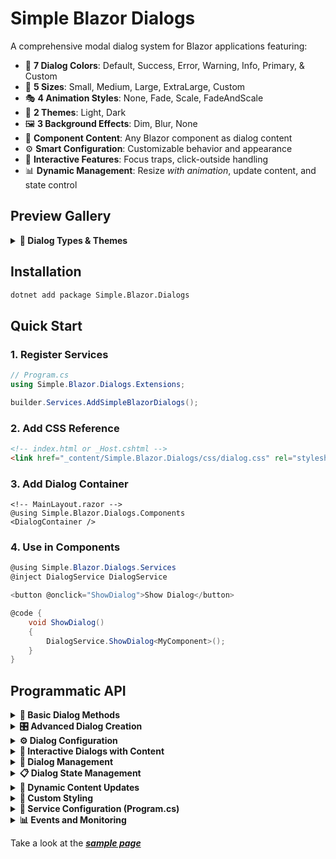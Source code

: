 # Simple Blazor Dialogs

A comprehensive modal dialog system for Blazor applications featuring:

- 🎨 **7 Dialog Colors**: Default, Success, Error, Warning, Info, Primary, & Custom
- 📏 **5 Sizes**: Small, Medium, Large, ExtraLarge, Custom  
- 🎭 **4 Animation Styles**: None, Fade, Scale, FadeAndScale
- 🌈 **2 Themes**: Light, Dark
- 🖼️ **3 Background Effects**: Dim, Blur, None
- 🔄 **Component Content**: Any Blazor component as dialog content
- ⚙️ **Smart Configuration**: Customizable behavior and appearance
- 🎯 **Interactive Features**: Focus traps, click-outside handling
- 📊 **Dynamic Management**: Resize *with animation*, update content, and state control

## Preview Gallery

<details>
<summary><strong>🎨 Dialog Types & Themes</strong></summary>



</details>

## Installation

```bash
dotnet add package Simple.Blazor.Dialogs
```

## Quick Start

### 1. Register Services

```csharp
// Program.cs
using Simple.Blazor.Dialogs.Extensions;

builder.Services.AddSimpleBlazorDialogs();
```

### 2. Add CSS Reference

```html
<!-- index.html or _Host.cshtml -->
<link href="_content/Simple.Blazor.Dialogs/css/dialog.css" rel="stylesheet" />
```

### 3. Add Dialog Container

```razor
<!-- MainLayout.razor -->
@using Simple.Blazor.Dialogs.Components
<DialogContainer />
```

### 4. Use in Components

```csharp
@using Simple.Blazor.Dialogs.Services
@inject DialogService DialogService

<button @onclick="ShowDialog">Show Dialog</button>

@code {
    void ShowDialog()
    {
        DialogService.ShowDialog<MyComponent>();
    }
}
```

## Programmatic API

<details>
<summary><strong>📝 Basic Dialog Methods</strong></summary>

```csharp
// Simple component dialog
string dialogId = DialogService.ShowDialog<MyComponent>();

// Dialog with parameters
var parameters = new Dictionary<string, object> { ["Title"] = "Hello" };
DialogService.ShowDialog<MyComponent>(parameters);

// Dialog with close callback
DialogService.ShowDialog<MyComponent>(EventCallback.Factory.Create(this, OnDialogClosed));

// Dialog with custom size
DialogService.ShowDialog<MyComponent>(
    new Dictionary<string, object>(), 
    EventCallback.Empty, 
    size: DialogSize.Large
);

// Empty dialog for custom content
DialogService.ShowDialog(size: DialogSize.Medium, color: DialogColor.Success);
```

</details>

<details>
<summary><strong>🎛️ Advanced Dialog Creation</strong></summary>

```csharp
// Custom dialog with all parameters
var dialogId = DialogService.ShowDialog<MyComponent>(
    parameters: new Dictionary<string, object> { ["Data"] = myData },
    onClose: EventCallback.Factory.Create(this, HandleClose),
    closeOnClickOutside: false,
    showCloseButton: true,
    outlineColor: "#ff0000",
    size: DialogSize.Large,
    customSize: "800px",
    color: DialogColor.Primary,
    backgroundEffect: DialogBackgroundEffect.Blur,
    enableScroller: true,
    enableFocusTrap: true,
    disableBackgroundScrolling: true
);

// Dialog object with full control
var dialog = new DialogItem
{
    ContentComponentType = typeof(MyComponent),
    ContentParameters = new Dictionary<string, object> { ["UserId"] = 123 },
    Size = DialogSize.ExtraLarge,
    Color = DialogColor.Info,
    BackgroundEffect = DialogBackgroundEffect.Dim,
    CloseOnClickOutside = false,
    Data = new Dictionary<string, object> { ["sessionId"] = "abc123" }
};
var id = DialogService.ShowDialog(dialog);
```

</details>

<details>
<summary><strong>⚙️ Dialog Configuration</strong></summary>

```csharp
// Global settings
DialogService.SetTheme(DialogTheme.Light);
DialogService.SetAnimation(DialogAnimation.FadeAndScale);

// Size options: Small, Medium, Large, ExtraLarge, Custom
// Animation options: None, Fade, Scale, FadeAndScale
// Theme options: Light, Dark
// Color options: Default, Success, Error, Warning, Info, Primary, Custom
// Background Effect options: Dim, Blur, None
```

</details>

<details>
<summary><strong>🎯 Interactive Dialogs with Content</strong></summary>

```csharp
// Confirmation dialog component
DialogService.ShowDialog<ConfirmationDialog>(
    parameters: new Dictionary<string, object>
    {
        ["Message"] = "Are you sure you want to delete this item?",
        ["Title"] = "Confirm Delete",
        ["OnConfirm"] = EventCallback.Factory.Create(this, HandleConfirm),
        ["OnCancel"] = EventCallback.Factory.Create(this, HandleCancel)
    },
    size: DialogSize.Medium,
    color: DialogColor.Warning
);

// Form dialog with validation
DialogService.ShowDialog<UserFormDialog>(
    parameters: new Dictionary<string, object>
    {
        ["User"] = currentUser,
        ["OnSave"] = EventCallback.Factory.Create<User>(this, SaveUser),
        ["OnCancel"] = EventCallback.Factory.Create(this, CancelEdit)
    },
    closeOnClickOutside: false,
    size: DialogSize.Large,
    enableScroller: true
);

// Image gallery dialog
DialogService.ShowDialog<ImageGalleryDialog>(
    parameters: new Dictionary<string, object>
    {
        ["Images"] = imageList,
        ["StartIndex"] = selectedIndex
    },
    size: DialogSize.ExtraLarge,
    backgroundEffect: DialogBackgroundEffect.Blur,
    showCloseButton: true
);
```

</details>

<details>
<summary><strong>🔧 Dialog Management</strong></summary>

```csharp
// Remove specific dialog
DialogService.RemoveDialog(dialogId);

// Remove all dialogs
DialogService.RemoveAll();

// Update dialog content
DialogService.UpdateDialogContent<NewComponent>(dialogId);
DialogService.UpdateDialogContent<NewComponent>(dialogId, newParameters);

// Update current dialog content
DialogService.UpdateCurrentDialogContent<NewComponent>();
DialogService.UpdateCurrentDialogContent<NewComponent>(newParameters);

// Resize dialog
DialogService.ResizeDialog(dialogId, DialogSize.Large);
DialogService.ResizeDialog(dialogId, "600px");
DialogService.ResizeCurrentDialog(DialogSize.Medium);

// Update dialog color
DialogService.UpdateDialogColor(dialogId, DialogColor.Success);
DialogService.UpdateDialogColor(dialogId, DialogColor.Custom, "#ff6b6b");
DialogService.UpdateCurrentDialogColor(DialogColor.Warning);
DialogService.UpdateCurrentDialogColor(DialogColor.Custom, "#00ff00");

// Check if dialog exists
DialogItem? dialog = DialogService.GetDialog(dialogId);
bool isActive = dialog != null && dialog.IsVisible && !dialog.IsRemoving;
```

</details>

<details>
<summary><strong>📋 Dialog State Management</strong></summary>

```csharp
// Get all active dialogs
IReadOnlyCollection<DialogItem> activeDialogs = DialogService.Dialogs;

// Find specific dialogs
var successDialogs = DialogService.Dialogs.Where(d => d.Color == DialogColor.Success);
var largeDialogs = DialogService.Dialogs.Where(d => d.Size == DialogSize.Large);

// Dialog properties
var dialog = DialogService.GetDialog(dialogId);
if (dialog != null)
{
    bool isVisible = dialog.IsVisible;
    bool isRemoving = dialog.IsRemoving;
    bool isResizing = dialog.IsResizing;
    DateTime createdAt = dialog.CreatedAt;
    var customData = dialog.Data;
}
```

</details>

<details>
<summary><strong>🔄 Dynamic Content Updates</strong></summary>

```csharp
// Switch dialog content to different component
DialogService.UpdateCurrentDialogContent<LoginForm>();

// Update with new parameters
var loginParams = new Dictionary<string, object>
{
    ["Title"] = "Please Login",
    ["OnSuccess"] = EventCallback.Factory.Create(this, OnLoginSuccess),
    ["OnCancel"] = EventCallback.Factory.Create(this, OnLoginCancel)
};
DialogService.UpdateCurrentDialogContent<LoginForm>(loginParams);

// Update by component type name (useful for dynamic scenarios)
DialogService.UpdateCurrentDialogContent("MyApp.Components.DynamicForm", formParams);

// Resize after content update
DialogService.ResizeCurrentDialog(DialogSize.Large);
```

</details>

<details>
<summary><strong>🎨 Custom Styling</strong></summary>

```csharp
// Custom outline color
DialogService.ShowDialog<MyComponent>(
    outlineColor: "#ff6b6b",
    color: DialogColor.Custom
);

// Custom size
DialogService.ShowDialog<MyComponent>(
    size: DialogSize.Custom,
    customSize: "90vw"
);

// Get dialog CSS style (for advanced scenarios)
var dialog = DialogService.GetDialog(dialogId);
string cssStyle = DialogService.GetDialogStyle(dialog);
string closeButtonColor = DialogService.GetCloseButtonColor();
```

</details>

<details>
<summary><strong>🚀 Service Configuration (Program.cs)</strong></summary>

```csharp
// Basic registration
builder.Services.AddSimpleBlazorDialogs();

// With configuration
builder.Services.AddSimpleBlazorDialogs(config =>
{
    config.DefaultTheme = DialogTheme.Light;
    config.DefaultAnimation = DialogAnimation.Scale;
});
```

</details>

<details>
<summary><strong>📊 Events and Monitoring</strong></summary>

```csharp
// Subscribe to dialog changes
DialogService.OnDialogsChanged += () =>
{
    Console.WriteLine($"Dialog count: {DialogService.Dialogs.Count}");
    var activeDialogs = DialogService.Dialogs.Where(d => d.IsVisible && !d.IsRemoving);
    Console.WriteLine($"Active dialogs: {activeDialogs.Count()}");
};

// Access dialog properties
foreach (var dialog in DialogService.Dialogs)
{
    Console.WriteLine($"Dialog {dialog.Id}: {dialog.Size}, {dialog.Color}, Created: {dialog.CreatedAt}");
}
```

</details>

Take a look at the ***[sample page](https://github.com/umbraprior/Simple-Blazor-Dialogs/blob/main/src/Samples/Components/Pages/DialogDemo.razor)***
